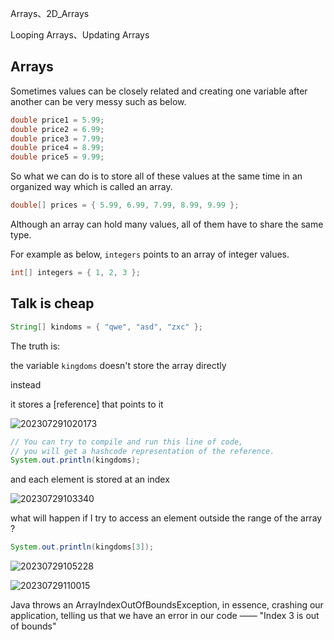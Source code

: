 
Arrays、2D_Arrays

Looping Arrays、Updating Arrays

## Arrays

Sometimes values can be closely related and creating one variable after another can be very messy such as below.

```java
double price1 = 5.99;
double price2 = 6.99;
double price3 = 7.99;
double price4 = 8.99;
double price5 = 9.99;
```

So what we can do is to store all of these values at the same time in an organized way which is called an array.

```java
double[] prices = { 5.99, 6.99, 7.99, 8.99, 9.99 };
```

Although an array can hold many values, all of them have to share the same type. 

For example as below, `integers` points to an array of integer values.

```java
int[] integers = { 1, 2, 3 };
```

## Talk is cheap

```java
String[] kindoms = { "qwe", "asd", "zxc" };
```

The truth is:

the variable `kingdoms` doesn't store the array directly

instead

it stores a [reference] that points to it

![202307291020173](https://aliyun-oss-lpj.oss-cn-qingdao.aliyuncs.com/images/by-clipboard/202307291020173.png)

```java
// You can try to compile and run this line of code,
// you will get a hashcode representation of the reference.
System.out.println(kingdoms);
```

and each element is stored at an index

![20230729103340](https://aliyun-oss-lpj.oss-cn-qingdao.aliyuncs.com/images/by-clipboard/20230729103340.png)

what will happen if I try to access an element outside the range of the array ?

```java
System.out.println(kingdoms[3]);
```

![20230729105228](https://aliyun-oss-lpj.oss-cn-qingdao.aliyuncs.com/images/by-clipboard/20230729105228.png)

![20230729110015](https://aliyun-oss-lpj.oss-cn-qingdao.aliyuncs.com/images/by-clipboard/20230729110015.png)

Java throws an ArrayIndexOutOfBoundsException, in essence, crashing our application, telling us that we have an error in our code —— "Index 3 is out of bounds"
